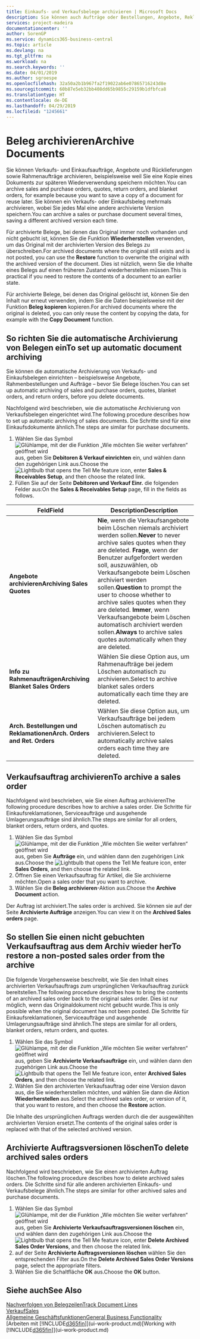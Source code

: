 ```yaml
---
title: Einkaufs- und Verkaufsbelege archivieren | Microsoft Docs
description: Sie können auch Aufträge oder Bestellungen, Angebote, Reklamationen und Rahmenaufträge archivieren, und Sie können den archivierten Beleg verwenden, um den Beleg neu zu erstellen, dass er aus archiviert wurde.
services: project-madeira
documentationcenter: ''
author: SorenGP
ms.service: dynamics365-business-central
ms.topic: article
ms.devlang: na
ms.tgt_pltfrm: na
ms.workload: na
ms.search.keywords: ''
ms.date: 04/01/2019
ms.author: sgroespe
ms.openlocfilehash: 32a50a2b1b967fa2f19022ab6e07865716243d8e
ms.sourcegitcommit: 60b87e5eb32bb408dd65b9855c29159b1dfbfca8
ms.translationtype: HT
ms.contentlocale: de-DE
ms.lasthandoff: 04/29/2019
ms.locfileid: "1245661"
---
```

# <a name="archive-documents"></a><span data-ttu-id="cb125-103">Beleg archivieren</span><span class="sxs-lookup"><span data-stu-id="cb125-103">Archive Documents</span></span>
<span data-ttu-id="cb125-104">Sie können Verkaufs- und Einkaufsaufträge, Angebote und Rücklieferungen sowie Rahmenaufträge archivieren, beispielsweise weil Sie eine Kopie eines Dokuments zur späteren Wiederverwendung speichern möchten.</span><span class="sxs-lookup"><span data-stu-id="cb125-104">You can archive sales and purchase orders, quotes, return orders, and blanket orders, for example because you want to save a copy of a document for reuse later.</span></span> <span data-ttu-id="cb125-105">Sie können ein Verkaufs- oder Einkaufsbeleg mehrmals archivieren, wobei Sie jedes Mal eine andere archivierte Version speichern.</span><span class="sxs-lookup"><span data-stu-id="cb125-105">You can archive a sales or purchase document several times, saving a different archived version each time.</span></span>

<span data-ttu-id="cb125-106">Für archivierte Belege, bei denen das Original immer noch vorhanden und nicht gebucht ist, können Sie die Funktion **Wiederherstellen** verwenden, um das Original mit der archivierten Version des Belegs zu überschreiben.</span><span class="sxs-lookup"><span data-stu-id="cb125-106">For archived documents where the original still exists and is not posted, you can use the **Restore** function to overwrite the original with the archived version of the document.</span></span> <span data-ttu-id="cb125-107">Dies ist nützlich, wenn Sie die Inhalte eines Belegs auf einen früheren Zustand wiederherstellen müssen.</span><span class="sxs-lookup"><span data-stu-id="cb125-107">This is practical if you need to restore the contents of a document to an earlier state.</span></span>

<span data-ttu-id="cb125-108">Für archivierte Belege, bei denen das Original gelöscht ist, können Sie den Inhalt nur erneut verwenden, indem Sie die Daten beispielsweise mit der Funktion **Beleg kopieren** kopieren.</span><span class="sxs-lookup"><span data-stu-id="cb125-108">For archived documents where the original is deleted, you can only reuse the content by copying the data, for example with the **Copy Document** function.</span></span>   

## <a name="to-set-up-automatic-document-archiving"></a><span data-ttu-id="cb125-109">So richten Sie die automatische Archivierung von Belegen ein</span><span class="sxs-lookup"><span data-stu-id="cb125-109">To set up automatic document archiving</span></span>  
<span data-ttu-id="cb125-110">Sie können die automatische Archivierung von Verkaufs- und Einkaufsbelegen einrichten – beispielsweise Angebote, Rahmenbestellungen und Aufträge – bevor Sie Belege löschen.</span><span class="sxs-lookup"><span data-stu-id="cb125-110">You can set up automatic archiving of sales and purchase orders, quotes, blanket orders, and return orders, before you delete documents.</span></span>

<span data-ttu-id="cb125-111">Nachfolgend wird beschrieben, wie die automatische Archivierung von Verkaufsbelegen eingerichtet wird.</span><span class="sxs-lookup"><span data-stu-id="cb125-111">The following procedure describes how to set up automatic archiving of sales documents.</span></span> <span data-ttu-id="cb125-112">Die Schritte sind für eine Einkaufsdokumente ähnlich.</span><span class="sxs-lookup"><span data-stu-id="cb125-112">The steps are similar for purchase documents.</span></span>
1.  <span data-ttu-id="cb125-113">Wählen Sie das Symbol ![Glühlampe, mit der die Funktion „Wie möchten Sie weiter verfahren“ geöffnet wird](media/ui-search/search_small.png "Wie möchten Sie weiter verfahren?") aus, geben Sie **Debitoren & Verkauf einrichten** ein, und wählen dann den zugehörigen Link aus.</span><span class="sxs-lookup"><span data-stu-id="cb125-113">Choose the ![Lightbulb that opens the Tell Me feature](media/ui-search/search_small.png "Tell me what you want to do") icon, enter **Sales & Receivables Setup**, and then choose the related link.</span></span>
2. <span data-ttu-id="cb125-114">Füllen Sie auf der Seite **Debitoren und Verkauf Einr.** die folgenden Felder aus:</span><span class="sxs-lookup"><span data-stu-id="cb125-114">On the **Sales & Receivables Setup** page, fill in the fields as follows.</span></span>

|<span data-ttu-id="cb125-115">Feld</span><span class="sxs-lookup"><span data-stu-id="cb125-115">Field</span></span>|<span data-ttu-id="cb125-116">Description</span><span class="sxs-lookup"><span data-stu-id="cb125-116">Description</span></span>|
|-----|-----------|
|<span data-ttu-id="cb125-117">**Angebote archivieren**</span><span class="sxs-lookup"><span data-stu-id="cb125-117">**Archiving Sales Quotes**</span></span>|<span data-ttu-id="cb125-118">**Nie**, wenn die Verkaufsangebote beim Löschen niemals archiviert werden sollen.</span><span class="sxs-lookup"><span data-stu-id="cb125-118">**Never** to never archive sales quotes when they are deleted.</span></span> <span data-ttu-id="cb125-119">**Frage**, wenn der Benutzer aufgefordert werden soll, auszuwählen, ob Verkaufsangebote beim Löschen archiviert werden sollen.</span><span class="sxs-lookup"><span data-stu-id="cb125-119">**Question** to prompt the user to choose whether to archive sales quotes when they are deleted.</span></span> <span data-ttu-id="cb125-120">**Immer**, wenn Verkaufsangebote beim Löschen automatisch archiviert werden sollen.</span><span class="sxs-lookup"><span data-stu-id="cb125-120">**Always** to archive sales quotes automatically when they are deleted.</span></span>|
|<span data-ttu-id="cb125-121">**Info zu Rahmenaufträgen**</span><span class="sxs-lookup"><span data-stu-id="cb125-121">**Archiving Blanket Sales Orders**</span></span>|<span data-ttu-id="cb125-122">Wählen Sie diese Option aus, um Rahmenaufträge bei jedem Löschen automatisch zu archivieren.</span><span class="sxs-lookup"><span data-stu-id="cb125-122">Select to archive blanket sales orders automatically each time they are deleted.</span></span>|
|<span data-ttu-id="cb125-123">**Arch. Bestellungen und Reklamationen**</span><span class="sxs-lookup"><span data-stu-id="cb125-123">**Arch. Orders and Ret. Orders**</span></span>|<span data-ttu-id="cb125-124">Wählen Sie diese Option aus, um Verkaufsaufträge bei jedem Löschen automatisch zu archivieren.</span><span class="sxs-lookup"><span data-stu-id="cb125-124">Select to automatically archive sales orders each time they are deleted.</span></span>|

## <a name="to-archive-a-sales-order"></a><span data-ttu-id="cb125-125">Verkaufsauftrag archivieren</span><span class="sxs-lookup"><span data-stu-id="cb125-125">To archive a sales order</span></span>
<span data-ttu-id="cb125-126">Nachfolgend wird beschrieben, wie Sie einen Auftrag archivieren</span><span class="sxs-lookup"><span data-stu-id="cb125-126">The following procedure describes how to archive a sales order.</span></span> <span data-ttu-id="cb125-127">Die Schritte für Einkaufsreklamationen, Serviceaufträge und ausgehende Umlagerungsaufträge sind ähnlich.</span><span class="sxs-lookup"><span data-stu-id="cb125-127">The steps are similar for all orders, blanket orders, return orders, and quotes.</span></span>

1.  <span data-ttu-id="cb125-128">Wählen Sie das Symbol ![Glühlampe, mit der die Funktion „Wie möchten Sie weiter verfahren“ geöffnet wird](media/ui-search/search_small.png "Wie möchten Sie weiter verfahren?") aus, geben Sie **Aufträge** ein, und wählen dann den zugehörigen Link aus.</span><span class="sxs-lookup"><span data-stu-id="cb125-128">Choose the ![Lightbulb that opens the Tell Me feature](media/ui-search/search_small.png "Tell me what you want to do") icon, enter **Sales Orders**, and then choose the related link.</span></span>  
2.  <span data-ttu-id="cb125-129">Öffnen Sie einen Verkaufsauftrag für Artikel, die Sie archivierne möchten.</span><span class="sxs-lookup"><span data-stu-id="cb125-129">Open a sales order that you want to archive.</span></span>  
3.  <span data-ttu-id="cb125-130">Wählen Sie die **Beleg archivieren**-Aktion aus.</span><span class="sxs-lookup"><span data-stu-id="cb125-130">Choose the **Archive Document** action.</span></span>

<span data-ttu-id="cb125-131">Der Auftrag ist archiviert.</span><span class="sxs-lookup"><span data-stu-id="cb125-131">The sales order is archived.</span></span> <span data-ttu-id="cb125-132">Sie können sie auf der Seite **Archivierte Aufträge** anzeigen.</span><span class="sxs-lookup"><span data-stu-id="cb125-132">You can view it on the **Archived Sales orders** page.</span></span>

## <a name="to-restore-a-non-posted-sales-order-from-the-archive"></a><span data-ttu-id="cb125-133">So stellen Sie einen nicht gebuchten Verkaufsauftrag aus dem Archiv wieder her</span><span class="sxs-lookup"><span data-stu-id="cb125-133">To restore a non-posted sales order from the archive</span></span>
<span data-ttu-id="cb125-134">Die folgende Vorgehensweise beschreibt, wie Sie den Inhalt eines archivierten Verkaufsauftrags zum ursprünglichen Verkaufsauftrag zurück bereitstellen.</span><span class="sxs-lookup"><span data-stu-id="cb125-134">The following procedure describes how to bring the contents of an archived sales order back to the original sales order.</span></span> <span data-ttu-id="cb125-135">Dies ist nur möglich, wenn das Originaldokument nicht gebucht wurde.</span><span class="sxs-lookup"><span data-stu-id="cb125-135">This is only possible when the original document has not been posted.</span></span> <span data-ttu-id="cb125-136">Die Schritte für Einkaufsreklamationen, Serviceaufträge und ausgehende Umlagerungsaufträge sind ähnlich.</span><span class="sxs-lookup"><span data-stu-id="cb125-136">The steps are similar for all orders, blanket orders, return orders, and quotes.</span></span>

1. <span data-ttu-id="cb125-137">Wählen Sie das Symbol ![Glühlampe, mit der die Funktion „Wie möchten Sie weiter verfahren“ geöffnet wird](media/ui-search/search_small.png "Wie möchten Sie weiter verfahren?") aus, geben Sie **Archivierte Verkaufsaufträge** ein, und wählen dann den zugehörigen Link aus.</span><span class="sxs-lookup"><span data-stu-id="cb125-137">Choose the ![Lightbulb that opens the Tell Me feature](media/ui-search/search_small.png "Tell me what you want to do") icon, enter **Archived Sales Orders**, and then choose the related link.</span></span>
2. <span data-ttu-id="cb125-138">Wählen Sie den archivierten Verkaufsauftrag oder eine Version davon aus, die Sie wiederherstellen möchten, und wählen Sie dann die Aktion **Wiederherstellen** aus.</span><span class="sxs-lookup"><span data-stu-id="cb125-138">Select the archived sales order, or version of it, that you want to restore, and then choose the **Restore** action.</span></span>  

<span data-ttu-id="cb125-139">Die Inhalte des ursprünglichen Auftrags werden durch die der ausgewählten archivierten Version ersetzt.</span><span class="sxs-lookup"><span data-stu-id="cb125-139">The contents of the original sales order is replaced with that of the selected archived version.</span></span>

## <a name="to-delete-archived-sales-orders"></a><span data-ttu-id="cb125-140">Archivierte Auftragsversionen löschen</span><span class="sxs-lookup"><span data-stu-id="cb125-140">To delete archived sales orders</span></span>
<span data-ttu-id="cb125-141">Nachfolgend wird beschrieben, wie Sie einen archivierten Auftrag löschen.</span><span class="sxs-lookup"><span data-stu-id="cb125-141">The following procedure describes how to delete archived sales orders.</span></span> <span data-ttu-id="cb125-142">Die Schritte sind für alle anderen archivierten Einkaufs- und Verkaufsbelege ähnlich.</span><span class="sxs-lookup"><span data-stu-id="cb125-142">The steps are similar for other archived sales and purchase documents.</span></span>

1.  <span data-ttu-id="cb125-143">Wählen Sie das Symbol ![Glühlampe, mit der die Funktion „Wie möchten Sie weiter verfahren“ geöffnet wird](media/ui-search/search_small.png "Wie möchten Sie weiter verfahren?") aus, geben Sie **Archivierte Verkaufsauftragsversionen löschen** ein, und wählen dann den zugehörigen Link aus.</span><span class="sxs-lookup"><span data-stu-id="cb125-143">Choose the ![Lightbulb that opens the Tell Me feature](media/ui-search/search_small.png "Tell me what you want to do") icon, enter **Delete Archived Sales Order Versions**, and then choose the related link.</span></span>  
2.  <span data-ttu-id="cb125-144">auf der Seite **Archivierte Auftragsversionen löschen** wählen Sie den entsprechenden Filter aus.</span><span class="sxs-lookup"><span data-stu-id="cb125-144">On the **Delete Archived Sales Order Versions** page, select the appropriate filters.</span></span>  
3.  <span data-ttu-id="cb125-145">Wählen Sie die Schaltfläche **OK** aus.</span><span class="sxs-lookup"><span data-stu-id="cb125-145">Choose the **OK** button.</span></span>

## <a name="see-also"></a><span data-ttu-id="cb125-146">Siehe auch</span><span class="sxs-lookup"><span data-stu-id="cb125-146">See Also</span></span>
[<span data-ttu-id="cb125-147">Nachverfolgen von Belegzeilen</span><span class="sxs-lookup"><span data-stu-id="cb125-147">Track Document Lines</span></span>](across-how-to-track-document-lines.md)  
[<span data-ttu-id="cb125-148">Verkauf</span><span class="sxs-lookup"><span data-stu-id="cb125-148">Sales</span></span>](sales-manage-sales.md)  
[<span data-ttu-id="cb125-149">Allgemeine Geschäftsfunktionen</span><span class="sxs-lookup"><span data-stu-id="cb125-149">General Business Functionality</span></span>](ui-across-business-areas.md)  
<span data-ttu-id="cb125-150">[Arbeiten mit [!INCLUDE[d365fin](includes/d365fin_md.md)]](ui-work-product.md)</span><span class="sxs-lookup"><span data-stu-id="cb125-150">[Working with [!INCLUDE[d365fin](includes/d365fin_md.md)]](ui-work-product.md)</span></span>
